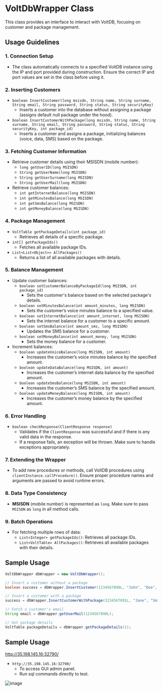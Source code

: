 # VoltDbWrapper Class

This class provides an interface to interact with VoltDB, focusing on customer and package management.

## Usage Guidelines

### 1. Connection Setup
- The class automatically connects to a specified VoltDB instance using the IP and port provided during construction. Ensure the correct IP and port values are set in the class before using it.

### 2. Inserting Customers
- `boolean InsertCustomer(long msisdn, String name, String surname, String email, String password, String status, String securityKey)`
  - Inserts a customer into the database without assigning a package (assigns default null package under the hood).
- `boolean InsertCustomerWithPackage(long msisdn, String name, String surname, String email, String password, String status, String securityKey, int package_id)`
  - Inserts a customer and assigns a package, initializing balances (voice, data, SMS) based on the package.

### 3. Fetching Customer Information
- Retrieve customer details using their MSISDN (mobile number):
  - `long getUserID(long MSISDN)`
  - `String getUserName(long MSISDN)`
  - `String getUserSurname(long MSISDN)`
  - `String getUserMail(long MSISDN)`
- Retrieve customer balances:
  - `int getInternetBalance(long MSISDN)`
  - `int getMinutesBalance(long MSISDN)`
  - `int getSmsBalance(long MSISDN)`
  - `int getMoneyBalance(long MSISDN)`

### 4. Package Management
- `VoltTable getPackageDetails(int package_id)`
  - Retrieves all details of a specific package.
- `int[] getPackageIds()`
  - Fetches all available package IDs.
- `List<List<Object>> AllPackages()`
  - Returns a list of all available packages with details.

### 5. Balance Management
- Update customer balances:
  - `boolean setCustomerBalanceByPackageId(long MSISDN, int package_id)`
    - Sets the customer's balance based on the selected package's details.
  - `boolean setMinutesBalance(int amount_minutes, long MSISDN)`
    - Sets the customer’s voice minutes balance to a specified value.
  - `boolean setInternetBalance(int amount_internet, long MSISDN)`
    - Sets the internet balance for a customer to a specific amount.
  - `boolean setSmsBalance(int amount_sms, long MSISDN)`
    - Updates the SMS balance for a customer.
  - `boolean setMoneyBalance(int amount_money, long MSISDN)`
    - Sets the money balance for a customer.
- Increment balances:
  - `boolean updateVoiceBalance(long MSISDN, int amount)`
    - Increases the customer’s voice minutes balance by the specified amount.
  - `boolean updateDataBalance(long MSISDN, int amount)`
    - Increases the customer’s internet data balance by the specified amount.
  - `boolean updateSmsBalance(long MSISDN, int amount)`
    - Increases the customer’s SMS balance by the specified amount.
  - `boolean updateMoneyBalance(long MSISDN, int amount)`
    - Increases the customer’s money balance by the specified amount.

### 6. Error Handling
- `boolean checkResponse(ClientResponse response)`
  - Validates if the `ClientResponse` was successful and if there is any valid data in the response.
  - If a response fails, an exception will be thrown. Make sure to handle exceptions appropriately.

### 7. Extending the Wrapper
- To add new procedures or methods, call VoltDB procedures using `clientInstance.callProcedure()`. Ensure proper procedure names and arguments are passed to avoid runtime errors.

### 8. Data Type Consistency
- **MSISDN** (mobile number) is represented as `long`. Make sure to pass `MSISDN` as `long` in all method calls.

### 9. Batch Operations
- For fetching multiple rows of data:
  - `List<Integer> getPackageIds()`: Retrieves all package IDs.
  - `List<VoltTable> AllPackages()`: Retrieves all available packages with their details.

## Sample Usage

```java
VoltDbWrapper dbWrapper = new VoltDbWrapper();

// Insert a customer without a package
boolean success = dbWrapper.InsertCustomer(1234567890L, "John", "Doe", "john@example.com", "password123", "active", "securityKey");

// Insert a customer with a package
success = dbWrapper.InsertCustomerWithPackage(1234567891L, "Jane", "Smith", "jane@example.com", "password456", "active", "securityKey", 2);

// Fetch a customer's email
String email = dbWrapper.getUserMail(1234567890L);

// Get package details
VoltTable packageDetails = dbWrapper.getPackageDetails(1);

```

## Sample Usage

http://35.198.145.16:32790/

- `http://35.198.145.16:32790/`
  - To access GUI admin panel.
  - Run sql commands directly to test.

![image](https://github.com/user-attachments/assets/ae8d5cd2-3ca0-48fc-b763-fb1567736ba9)


